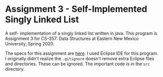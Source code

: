 # Assignment 3 - Self-Implemented Singly Linked List

A self- implementation of a singly linked list written in java. This program is Assignment 3 for CS-357: Data Structures at Eastern New Mexico University, Spring 2020.

The specs for this assignment are [here](/Assignment_3_CS357_Spring_2020.pdf). I used Eclipse IDE for this program. I originally didn't realize the ```.gitignore``` doesn't remove extra Eclipse files and directories. These can be ignored. The important code is in the ```src``` directory.